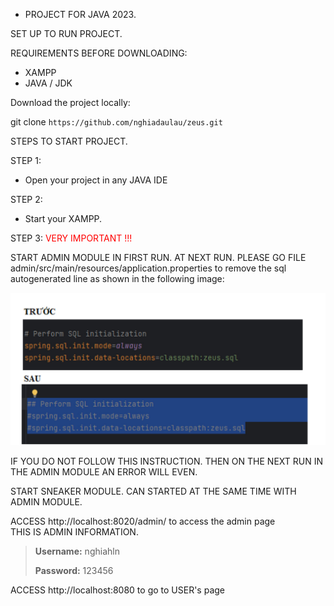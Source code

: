 - PROJECT FOR JAVA 2023.

SET UP TO RUN PROJECT.

REQUIREMENTS BEFORE DOWNLOADING:<br>
- XAMPP
- JAVA / JDK <br>

Download the project locally:

git clone `https://github.com/nghiadaulau/zeus.git`

STEPS TO START PROJECT.<br>

STEP 1:
- Open your project in any JAVA IDE

STEP 2:
- Start your XAMPP.

STEP 3: <span style="color:red">VERY IMPORTANT !!!</span>

START ADMIN MODULE IN FIRST RUN.
AT NEXT RUN. PLEASE GO FILE admin/src/main/resources/application.properties to remove the sql autogenerated line as shown in the following image:

![img.png](img.png)

IF YOU DO NOT FOLLOW THIS INSTRUCTION. THEN ON THE NEXT RUN IN THE ADMIN MODULE AN ERROR WILL EVEN.

START SNEAKER MODULE. CAN STARTED AT THE SAME TIME WITH ADMIN MODULE.

ACCESS
http://localhost:8020/admin/ to access the admin page <br>
THIS IS ADMIN INFORMATION.
> **Username:** nghiahln
>
> **Password:** 123456


ACCESS
http://localhost:8080 to go to USER's page